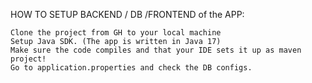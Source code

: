 HOW TO SETUP BACKEND / DB /FRONTEND of the APP:

    Clone the project from GH to your local machine
    Setup Java SDK. (The app is written in Java 17)
    Make sure the code compiles and that your IDE sets it up as maven project!
    Go to application.properties and check the DB configs.
